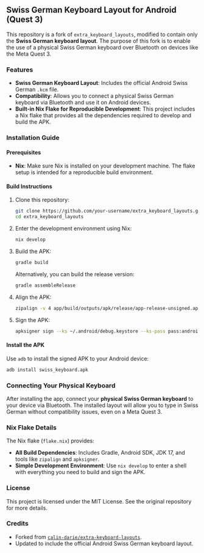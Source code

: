 ## Swiss German Keyboard Layout for Android (Quest 3)

This repository is a fork of `extra_keyboard_layouts`, modified to contain only the **Swiss German keyboard layout**. The purpose of this fork is to enable the use of a physical Swiss German keyboard over Bluetooth on devices like the Meta Quest 3.

### Features

-   **Swiss German Keyboard Layout**: Includes the official Android Swiss German `.kcm` file.
-   **Compatibility**: Allows you to connect a physical Swiss German keyboard via Bluetooth and use it on Android devices.
-   **Built-in Nix Flake for Reproducible Development**: This project includes a Nix flake that provides all the dependencies required to develop and build the APK.

### Installation Guide

#### Prerequisites

-   **Nix**: Make sure Nix is installed on your development machine. The flake setup is intended for a reproducible build environment.

#### Build Instructions

1. Clone this repository:

    ```sh
    git clone https://github.com/your-username/extra_keyboard_layouts.git
    cd extra_keyboard_layouts
    ```

2. Enter the development environment using Nix:

    ```sh
    nix develop
    ```

3. Build the APK:

    ```sh
    gradle build
    ```

    Alternatively, you can build the release version:

    ```sh
    gradle assembleRelease
    ```

4. Align the APK:

    ```sh
    zipalign -v 4 app/build/outputs/apk/release/app-release-unsigned.apk swiss_keyboard_unsigned.apk
    ```

5. Sign the APK:
    ```sh
    apksigner sign --ks ~/.android/debug.keystore --ks-pass pass:android --key-pass pass:android --out swiss_keyboard.apk swiss_keyboard_unsigned.apk
    ```

#### Install the APK

Use `adb` to install the signed APK to your Android device:

```sh
adb install swiss_keyboard.apk
```

### Connecting Your Physical Keyboard

After installing the app, connect your **physical Swiss German keyboard** to your device via Bluetooth. The installed layout will allow you to type in Swiss German without compatibility issues, even on a Meta Quest 3.

### Nix Flake Details

The Nix flake (`flake.nix`) provides:

-   **All Build Dependencies**: Includes Gradle, Android SDK, JDK 17, and tools like `zipalign` and `apksigner`.
-   **Simple Development Environment**: Use `nix develop` to enter a shell with everything you need to build and sign the APK.

### License

This project is licensed under the MIT License. See the original repository for more details.

### Credits

-   Forked from [`calin-darie/extra-keyboard-layouts`](https://github.com/calin-darie/extra-keyboard-layouts).
-   Updated to include the official Android Swiss German keyboard layout.
